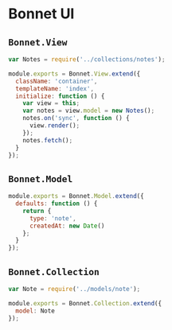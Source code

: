 # Bonnet UI

## `Bonnet.View`

```js
var Notes = require('../collections/notes');

module.exports = Bonnet.View.extend({
  className: 'container',
  templateName: 'index',
  initialize: function () {
    var view = this;
    var notes = view.model = new Notes();
    notes.on('sync', function () {
      view.render();
    });
    notes.fetch();
  }
});
```

## `Bonnet.Model`

```js
module.exports = Bonnet.Model.extend({
  defaults: function () {
    return {
      type: 'note',
      createdAt: new Date()
    };
  }
});
```

## `Bonnet.Collection`

```js
var Note = require('../models/note');

module.exports = Bonnet.Collection.extend({
  model: Note
});
```
